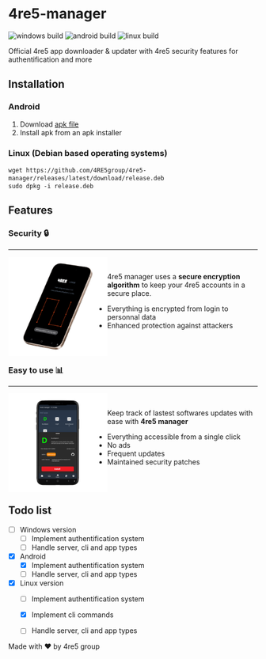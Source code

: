 # 4re5-manager

![windows build](https://github.com/4re5group/4re5-manager/actions/workflows/windows.yml/badge.svg)
![android build](https://github.com/4re5group/4re5-manager/actions/workflows/android.yml/badge.svg)
![linux build](https://github.com/4re5group/4re5-manager/actions/workflows/linux.yml/badge.svg)

Official 4re5 app downloader &amp; updater with 4re5 security features for authentification and more

## Installation
### Android
1. Download [apk file](https://github.com/4RE5group/4re5-manager/releases/latest/download/release.apk)
2. Install apk from an apk installer
 
### Linux (Debian based operating systems)
```
wget https://github.com/4RE5group/4re5-manager/releases/latest/download/release.deb
sudo dpkg -i release.deb
```

## Features

### Security 🔒
---

<img src="assets/mockup1.png" style="width:200px; float: left;">

<br>

4re5 manager uses a **secure encryption algorithm** to keep your 4re5 accounts in a secure place. 
- Everything is encrypted from login to personnal data
- Enhanced protection against attackers
<br><br>
 
<br>

### Easy to use 📊
---

<img src="assets/mockup2.png" style="width:200px; float: left;">

<br>

Keep track of lastest softwares updates with ease with **4re5 manager**
- Everything accessible from a single click
- No ads
- Frequent updates
- Maintained security patches


<br><br>

## Todo list
- [ ] Windows version 
    - [ ] Implement authentification system
    - [ ] Handle server, cli and app types

- [x] Android
    - [x] Implement authentification system
    - [ ] Handle server, cli and app types

- [x] Linux version
    - [ ] Implement authentification system
    - [x] Implement cli commands
    - [ ] Handle server, cli and app types


Made with ♥ by 4re5 group

